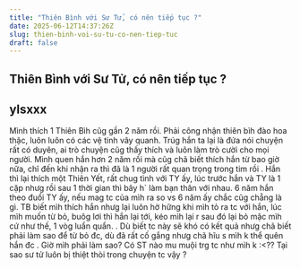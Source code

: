 ```yaml
---
title: "Thiên Bình với Sư Tử, có nên tiếp tục ?"
date: 2025-06-12T14:37:26Z
slug: thien-binh-voi-su-tu-co-nen-tiep-tuc
draft: false
---
```


## Thiên Bình với Sư Tử, có nên tiếp tục ?

## ylsxxx

Mình thích 1 Thiên Bìh cũg gần 2 năm rồi.
Phải công nhận thiên bìh đào hoa thậc, luôn luôn có các vệ tinh vây quanh. Trúg hắn ta lại là đứa nói chuyện rất có duyên, ai trò chuyện cũg thấy thích và luôn làm trò cười cho mọi người. Mình quen hắn hơn 2 năm rồi mà cũg chã biết thích hắn từ bao giờ nữa, chĩ đến khi nhận ra thì đã là 1 người rất quan trọng trong tim rồi .
Hắn thì lại thích một Thiên Yết, rất chug tình với TY ấy, lúc trước hắn và TY là 1 cặp nhưg rồi sau 1 thời gian thì bây h` làm bạn thân với nhau. 6 năm hắn theo đuổi TY ấy, nếu mag tc của mìh ra so vs 6 năm ấy chắc cũg chẵng là gì.
TB biết mìh thích hắn nhưg lại luôn hờ hững khi mìh tỏ ra tc với hắn, lúc mìh muốn từ bỏ, buôg lơi thì hắn lại tới, kéo mìh lại r sau đó lại bỏ mặc mìh cứ như thế, 1 vòg luẩn quẩn. . Dù biết tc này sẽ khó có kết quả nhưg chã biết phải làm sao để từ bỏ đc, dù đã rất cố gắng nhưg chã hĩu s mìh k thể quên hắn đc . Giờ mìh phải làm sao? Có ST nào mu muội trg tc như mìh k :<??
Tại sao sư tử luôn bị thiệt thòi trong chuyện tc vậy  ?